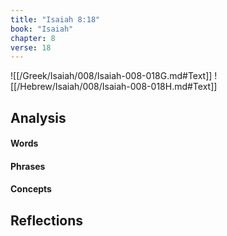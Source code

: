 ```yaml
---
title: "Isaiah 8:18"
book: "Isaiah"
chapter: 8
verse: 18
---
```

![[/Greek/Isaiah/008/Isaiah-008-018G.md#Text]]
![[/Hebrew/Isaiah/008/Isaiah-008-018H.md#Text]]

## Analysis

#### Words

#### Phrases

#### Concepts

## Reflections

